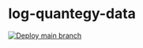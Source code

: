# log-quantegy-data
[![Deploy main branch](https://github.com/quantegytrading/log-quantegy-data/actions/workflows/sls-deploy.yml/badge.svg)](https://github.com/quantegytrading/log-quantegy-data/actions/workflows/sls-deploy.yml)
